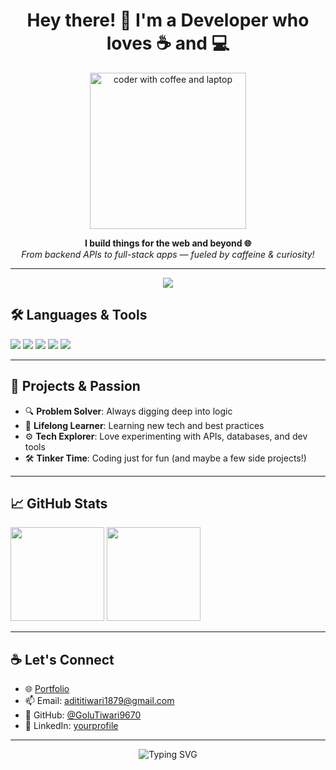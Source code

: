 <h1 align="center">Hey there! 👋 I'm a Developer who loves ☕ and 💻</h1>

<p align="center">
  <img src="https://i.pinimg.com/originals/62/c3/f8/62c3f838c49318e9a9dbb6f23c5d62f1.gif" width="250" alt="coder with coffee and laptop"/>
</p>

<p align="center">
  <b>I build things for the web and beyond 🌐</b><br/>
  <i>From backend APIs to full-stack apps — fueled by caffeine & curiosity!</i>
</p>

---

<p align="center">
<img src="https://camo.githubusercontent.com/3062370f5f3229c5c904dce34c0f15a327a987bff566135acb6b562adfea885f/68747470733a2f2f6d69726f2e6d656469756d2e636f6d2f76322f726573697a653a6669743a313336302f312a564f4e39674854727a65485a624866587371667a45412e676966"/>

## 🛠️ Languages & Tools

<p align="left">
  <img src="https://img.shields.io/badge/Python-3776AB?style=for-the-badge&logo=python&logoColor=white"/>
  <img src="https://img.shields.io/badge/C-00599C?style=for-the-badge&logo=c&logoColor=white"/>
  <img src="https://img.shields.io/badge/Java-007396?style=for-the-badge&logo=java&logoColor=white"/>
  <img src="https://img.shields.io/badge/PHP-777BB4?style=for-the-badge&logo=php&logoColor=white"/>
  <img src="https://img.shields.io/badge/Node.js-339933?style=for-the-badge&logo=nodedotjs&logoColor=white"/>
</p>

---

## 🔧 Projects & Passion

- 🔍 **Problem Solver**: Always digging deep into logic
- 🌱 **Lifelong Learner**: Learning new tech and best practices
- ⚙️ **Tech Explorer**: Love experimenting with APIs, databases, and dev tools
- 🛠️ **Tinker Time**: Coding just for fun (and maybe a few side projects!)

---

## 📈 GitHub Stats

<p align="left">
  <img src="https://github-readme-stats.vercel.app/api?username=YOUR_USERNAME&show_icons=true&theme=tokyonight" height="150"/>
  <img src="https://github-readme-stats.vercel.app/api/top-langs/?username=YOUR_USERNAME&layout=compact&theme=tokyonight" height="150"/>
</p>

---

## ☕ Let's Connect

- 🌐 [Portfolio](https://your-portfolio-link.com)
- 📫 Email: adititiwari1879@gmail.com
- 🐙 GitHub: [@GoluTiwari9670](https://github.com/GoluTiwari9670)
- 💼 LinkedIn: [yourprofile](https://linkedin.com/in/yourprofile)

---

<p align="center">
  <img src="https://readme-typing-svg.herokuapp.com?font=Fira+Code&duration=3000&pause=1000&color=F7F7F7&center=true&vCenter=true&width=435&lines=Happy+Coding!;Thanks+for+visiting!;Drop+a+star+%F0%9F%8C%9F" alt="Typing SVG"/>
</p>
